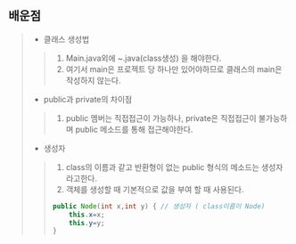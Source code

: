 ## 배운점
> * 클래스 생성법
> > 1. Main.java외에 ~.java(class생성) 을 해야한다.
> > 2. 여기서 main은 프로젝트 당 하나만 있어야하므로 클래스의 main은 작성하지 않는다.
> * public과 private의 차이점
> > 1. public 멤버는 직접접근이 가능하나, private은 직접접근이 불가능하며 public 메소드를 통해 접근해야한다.
> * 생성자
> > 1. class의 이름과 같고 반환형이 없는 public 형식의 메소드는 생성자라고한다.
> > 2. 객체를 생성할 때 기본적으로 값을 부여 할 때 사용된다.
> > ```Java
> > public Node(int x,int y) { // 생성자 ( class이름이 Node)
> >		this.x=x;
> >		this.y=y;
> >	}
> > ```
